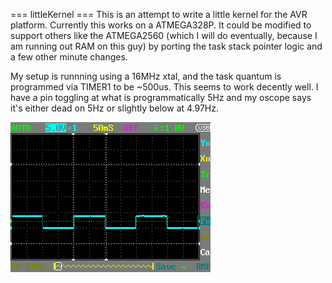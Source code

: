 === littleKernel ===
This is an attempt to write a little kernel for the AVR platform. Currently this works on a ATMEGA328P. It could be modified to support others like the ATMEGA2560 (which I will do eventually, because I am running out RAM on this guy) by porting the task stack pointer logic and a few other minute changes.

My setup is runnning using a 16MHz xtal, and the task quantum is programmed via TIMER1 to be ~500us. This seems to work decently well. I have a pin toggling at what is programmatically 5Hz and my oscope says it's either dead on 5Hz or slightly below at 4.97Hz. 

![O-scope of output signal at 5Hz](images/IMG_000.BMP?raw=true "O-scope of output signal at 5Hz")